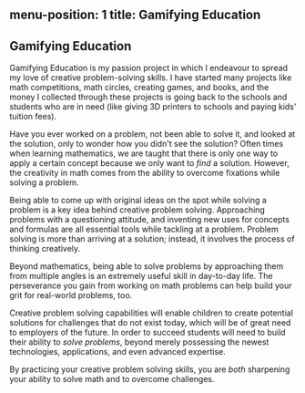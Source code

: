 
menu-position: 1
title: Gamifying Education
---

## Gamifying Education

Gamifying Education is my passion project in which I endeavour to spread my love of creative problem-solving skills. I have started many projects like math competitions, math circles, creating games, and books, and the money I collected through these projects is going back to the schools and students who are in need (like giving 3D printers to schools and paying kids' tuition fees).

Have you ever worked on a problem, not been able to solve it, and looked at the solution, only to wonder how you didn't see the solution? Often times when learning mathematics, we are taught that there is only one way to apply a certain concept because we only want to *find* a solution. However, the creativity in math comes from the ability to overcome fixations while solving a problem. 

Being able to come up with original ideas on the spot while solving a problem is a key idea behind creative problem solving. Approaching problems with a questioning attitude, and inventing new uses for concepts and formulas are all essential tools while tackling at a problem. Problem solving is more than arriving at a solution; instead, it involves the process of thinking creatively.

Beyond mathematics, being able to solve problems by approaching them from multiple angles is an extremely useful skill in day-to-day life. The perseverance you gain from working on math problems can help build your grit for real-world problems, too. 

Creative problem solving capabilities will enable children to create potential solutions for challenges that do not exist today, which will be of great need to employers of the future. In order to succeed students will need to build their ability to *solve problems*, beyond merely possessing the newest technologies, applications, and even advanced expertise.

By practicing your creative problem solving skills, you are *both* sharpening your ability to solve math and to overcome challenges. 